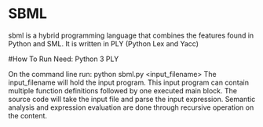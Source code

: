 # SBML
sbml is a hybrid programming language that combines the features found in Python and SML.  It is written in PLY (Python Lex and Yacc)

#How To Run
Need:
Python 3
PLY

On the command line run:
python sbml.py <input_filename>
The input_filename will hold the input program.  This input program can contain multiple function definitions followed by one executed main block.
The source code will take the input file and parse the input expression.  Semantic analysis and expression evaluation are done through recursive
operation on the content.
